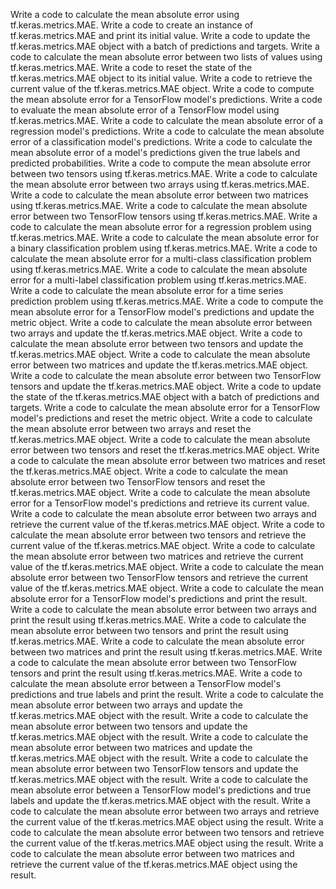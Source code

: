 Write a code to calculate the mean absolute error using tf.keras.metrics.MAE.
Write a code to create an instance of tf.keras.metrics.MAE and print its initial value.
Write a code to update the tf.keras.metrics.MAE object with a batch of predictions and targets.
Write a code to calculate the mean absolute error between two lists of values using tf.keras.metrics.MAE.
Write a code to reset the state of the tf.keras.metrics.MAE object to its initial value.
Write a code to retrieve the current value of the tf.keras.metrics.MAE object.
Write a code to compute the mean absolute error for a TensorFlow model's predictions.
Write a code to evaluate the mean absolute error of a TensorFlow model using tf.keras.metrics.MAE.
Write a code to calculate the mean absolute error of a regression model's predictions.
Write a code to calculate the mean absolute error of a classification model's predictions.
Write a code to calculate the mean absolute error of a model's predictions given the true labels and predicted probabilities.
Write a code to compute the mean absolute error between two tensors using tf.keras.metrics.MAE.
Write a code to calculate the mean absolute error between two arrays using tf.keras.metrics.MAE.
Write a code to calculate the mean absolute error between two matrices using tf.keras.metrics.MAE.
Write a code to calculate the mean absolute error between two TensorFlow tensors using tf.keras.metrics.MAE.
Write a code to calculate the mean absolute error for a regression problem using tf.keras.metrics.MAE.
Write a code to calculate the mean absolute error for a binary classification problem using tf.keras.metrics.MAE.
Write a code to calculate the mean absolute error for a multi-class classification problem using tf.keras.metrics.MAE.
Write a code to calculate the mean absolute error for a multi-label classification problem using tf.keras.metrics.MAE.
Write a code to calculate the mean absolute error for a time series prediction problem using tf.keras.metrics.MAE.
Write a code to compute the mean absolute error for a TensorFlow model's predictions and update the metric object.
Write a code to calculate the mean absolute error between two arrays and update the tf.keras.metrics.MAE object.
Write a code to calculate the mean absolute error between two tensors and update the tf.keras.metrics.MAE object.
Write a code to calculate the mean absolute error between two matrices and update the tf.keras.metrics.MAE object.
Write a code to calculate the mean absolute error between two TensorFlow tensors and update the tf.keras.metrics.MAE object.
Write a code to update the state of the tf.keras.metrics.MAE object with a batch of predictions and targets.
Write a code to calculate the mean absolute error for a TensorFlow model's predictions and reset the metric object.
Write a code to calculate the mean absolute error between two arrays and reset the tf.keras.metrics.MAE object.
Write a code to calculate the mean absolute error between two tensors and reset the tf.keras.metrics.MAE object.
Write a code to calculate the mean absolute error between two matrices and reset the tf.keras.metrics.MAE object.
Write a code to calculate the mean absolute error between two TensorFlow tensors and reset the tf.keras.metrics.MAE object.
Write a code to calculate the mean absolute error for a TensorFlow model's predictions and retrieve its current value.
Write a code to calculate the mean absolute error between two arrays and retrieve the current value of the tf.keras.metrics.MAE object.
Write a code to calculate the mean absolute error between two tensors and retrieve the current value of the tf.keras.metrics.MAE object.
Write a code to calculate the mean absolute error between two matrices and retrieve the current value of the tf.keras.metrics.MAE object.
Write a code to calculate the mean absolute error between two TensorFlow tensors and retrieve the current value of the tf.keras.metrics.MAE object.
Write a code to calculate the mean absolute error for a TensorFlow model's predictions and print the result.
Write a code to calculate the mean absolute error between two arrays and print the result using tf.keras.metrics.MAE.
Write a code to calculate the mean absolute error between two tensors and print the result using tf.keras.metrics.MAE.
Write a code to calculate the mean absolute error between two matrices and print the result using tf.keras.metrics.MAE.
Write a code to calculate the mean absolute error between two TensorFlow tensors and print the result using tf.keras.metrics.MAE.
Write a code to calculate the mean absolute error between a TensorFlow model's predictions and true labels and print the result.
Write a code to calculate the mean absolute error between two arrays and update the tf.keras.metrics.MAE object with the result.
Write a code to calculate the mean absolute error between two tensors and update the tf.keras.metrics.MAE object with the result.
Write a code to calculate the mean absolute error between two matrices and update the tf.keras.metrics.MAE object with the result.
Write a code to calculate the mean absolute error between two TensorFlow tensors and update the tf.keras.metrics.MAE object with the result.
Write a code to calculate the mean absolute error between a TensorFlow model's predictions and true labels and update the tf.keras.metrics.MAE object with the result.
Write a code to calculate the mean absolute error between two arrays and retrieve the current value of the tf.keras.metrics.MAE object using the result.
Write a code to calculate the mean absolute error between two tensors and retrieve the current value of the tf.keras.metrics.MAE object using the result.
Write a code to calculate the mean absolute error between two matrices and retrieve the current value of the tf.keras.metrics.MAE object using the result.